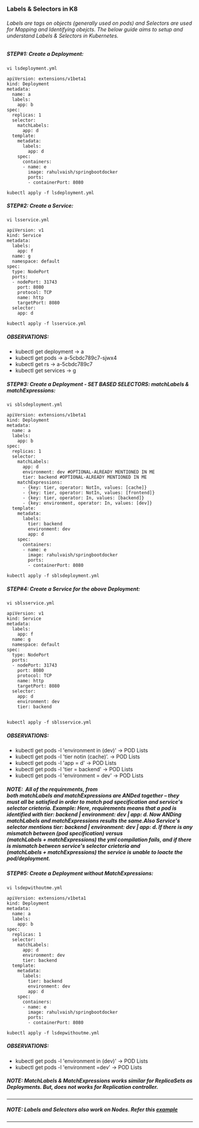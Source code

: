 ### Labels & Selectors in K8
###### Labels are tags on objects (generally used on pods) and Selectors are used for Mapping and Identifying obejcts. The below guide aims to setup and understand Labels & Selectors in Kubernetes.

##### STEP#1: Create a Deployment:
```
vi lsdeployment.yml
```
```
apiVersion: extensions/v1beta1
kind: Deployment
metadata:
  name: a
  labels:
    app: b
spec:
  replicas: 1
  selector:
    matchLabels:
      app: d
  template:
    metadata:
      labels:
        app: d
    spec:
      containers:
      - name: e
        image: rahulvaish/springbootdocker
        ports:
        - containerPort: 8080
```
```
kubectl apply -f lsdeployment.yml
```

##### STEP#2: Create a Service:
```
vi lsservice.yml
```
```
apiVersion: v1
kind: Service
metadata:
  labels:
    app: f
  name: g
  namespace: default
spec:
  type: NodePort
  ports:
  - nodePort: 31743
    port: 8080
    protocol: TCP
    name: http
    targetPort: 8080
  selector:
    app: d

```
```
kubectl apply -f lsservice.yml
```
##### OBSERVATIONS:

  - kubectl get deployment -> a
  - kubectl get pods -> a-5cbdc789c7-sjwx4
  - kubectl get rs -> a-5cbdc789c7
  - kubectl get services ->  g


##### STEP#3: Create a Deployment - SET BASED SELECTORS: matchLabels & matchExpressions:
```
vi sblsdeployment.yml
```
```
apiVersion: extensions/v1beta1
kind: Deployment
metadata:
  name: a
  labels:
    app: b
spec:
  replicas: 1
  selector:
    matchLabels:
      app: d
      environment: dev #OPTIONAL-ALREADY MENTIONED IN ME
      tier: backend #OPTIONAL-ALREADY MENTIONED IN ME
    matchExpressions:
      - {key: tier, operator: NotIn, values: [cache]}
      - {key: tier, operator: NotIn, values: [frontend]}
      - {key: tier, operator: In, values: [backend]} 
      - {key: environment, operator: In, values: [dev]}
  template:
    metadata:
      labels:
        tier: backend
        environment: dev
        app: d
    spec:
      containers:
      - name: e
        image: rahulvaish/springbootdocker
        ports:
        - containerPort: 8080
```
```
kubectl apply -f sblsdeployment.yml
```
##### STEP#4: Create a Service for the above Deployment:
```
vi sblsservice.yml
``` 
```
apiVersion: v1
kind: Service
metadata:
  labels:
    app: f
  name: g
  namespace: default
spec:
  type: NodePort
  ports:
  - nodePort: 31743
    port: 8080
    protocol: TCP
    name: http
    targetPort: 8080
  selector:
    app: d
    environment: dev
    tier: backend
 
```
```
kubectl apply -f sblsservice.yml
```
##### OBSERVATIONS:
  - kubectl get pods -l 'environment in (dev)' -> POD Lists
  - kubectl get pods -l 'tier notin (cache)’. -> POD Lists
  - kubectl get pods -l 'app = d' -> POD Lists
  - kubectl get pods -l 'tier = backend' -> POD Lists
  - kubectl get pods -l 'environment = dev' -> POD Lists


##### NOTE:  All of the requirements, from both matchLabels and matchExpressions are ANDed together – they must all be satisfied in order to match pod specification and service's selector crieteria. Example: Here, requirements means that a pod is identified with  tier: backend | environment: dev | app: d. Now ANDing matchLabels and matchExpressions results the same.Also Service's selector mentions tier: backend | environment: dev | app: d. If there is any mismatch between (pod specification) versus (matchLabels + matchExpressions) the yml compilation fails, and if there is mismatch between service's selector crieteria and (matchLabels + matchExpressions) the service is unable to loacte the pod/deployment.


##### STEP#5:  Create a Deployment without MatchExpressions:
```
vi lsdepwithoutme.yml
```
```
apiVersion: extensions/v1beta1
kind: Deployment
metadata:
  name: a
  labels:
    app: b
spec:
  replicas: 1
  selector:
    matchLabels:
      app: d
      environment: dev
      tier: backend
  template:
    metadata:
      labels:
        tier: backend
        environment: dev
        app: d
    spec:
      containers:
      - name: e
        image: rahulvaish/springbootdocker
        ports:
        - containerPort: 8080
```        
```
kubectl apply -f lsdepwithoutme.yml
```
##### OBSERVATIONS:
  - kubectl get pods -l 'environment in (dev)' -> POD Lists
  - kubectl get pods -l 'environment =dev' -> POD Lists


##### NOTE: MatchLabels & MatchExpressions works similar for ReplicaSets as Deployments. But, does not works for Replication controller.
<hr>

##### NOTE: Labels and Selectors also work on Nodes. Refer this [example](https://github.com/rahulvaish/ReferenceDocuments/blob/master/UnderstandingKubernetes/%5B21%5D%20Kubernetes-DeamonSet.MD)
<hr>
